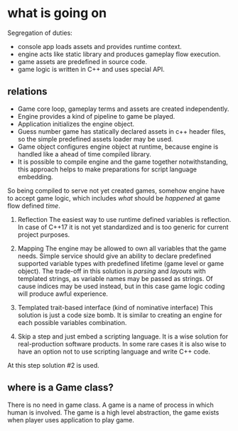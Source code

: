 # what is going on

Segregation of duties:
* console app loads assets and provides runtime context.
* engine acts like static library and produces gameplay flow execution.
* game assets are predefined in source code.
* game logic is written in C++ and uses special API.

## relations

* Game core loop, gameplay terms and assets are created independently.
* Engine provides a kind of pipeline to game be played. 
* Application initializes the engine object. 
* Guess number game has statically declared assets in c++ header files, so the simple predefined assets loader may be used.
* Game object configures engine object at runtime, because engine is handled like a ahead of time compiled library.
* It is possible to compile engine and the game together notwithstanding, this approach helps to make preparations for script language embedding.

So being compiled to serve not yet created games, somehow engine have to accept game logic, which includes *what* should be *happened* at game flow defined *time*.
 
1. Reflection
The easiest way to use runtime defined variables is reflection. In case of C++17 it is not yet standardized and is too generic for current project purposes.

2. Mapping
The engine may be allowed to own all variables that the game needs. Simple service should give an ability to declare predefined supported variable types with predefined lifetime (game level or game object).
The trade-off in this solution is *parsing* and *layouts* with templated strings, as variable names may be passed as strings.
Of cause indices may be used instead, but in this case game logic coding will produce awful experience.

3. Templated trait-based interface (kind of nominative interface)
This solution is just a code size bomb. It is similar to creating an engine for each possible variables combination.

4. Skip a step and just embed a scripting language.
It is a wise solution for real-production software products. In some rare cases it is also wise to have an option not to use scripting language and write C++ code.

At this step solution #2 is used.

## where is a Game class?

There is no need in game class. A game is a name of process in which human is involved.
The game is a high level abstraction, the game exists when player uses application to play game.  


    